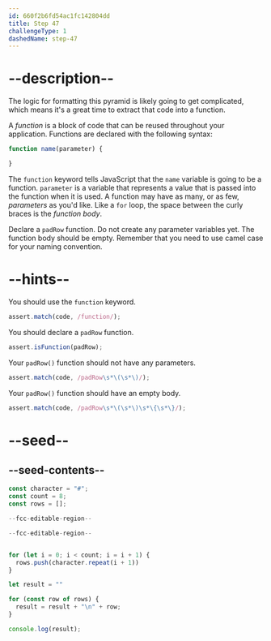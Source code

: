 ```yaml
---
id: 660f2b6fd54ac1fc142804dd
title: Step 47
challengeType: 1
dashedName: step-47
---
```


# --description--

The logic for formatting this pyramid is likely going to get complicated, which means it's a great time to extract that code into a function.

A <dfn>function</dfn> is a block of code that can be reused throughout your application. Functions are declared with the following syntax:

```js
function name(parameter) {

}
```

The `function` keyword tells JavaScript that the `name` variable is going to be a function. `parameter` is a variable that represents a value that is passed into the function when it is used. A function may have as many, or as few, <dfn>parameters</dfn> as you'd like. Like a `for` loop, the space between the curly braces is the <dfn>function body</dfn>.

Declare a `padRow` function. Do not create any parameter variables yet. The function body should be empty. Remember that you need to use camel case for your naming convention.

# --hints--

You should use the `function` keyword.

```js
assert.match(code, /function/);
```

You should declare a `padRow` function.

```js
assert.isFunction(padRow);
```

Your `padRow()` function should not have any parameters.

```js
assert.match(code, /padRow\s*\(\s*\)/);
```

Your `padRow()` function should have an empty body.

```js
assert.match(code, /padRow\s*\(\s*\)\s*\{\s*\}/);
```

# --seed--

## --seed-contents--

```js
const character = "#";
const count = 8;
const rows = [];

--fcc-editable-region--

--fcc-editable-region--


for (let i = 0; i < count; i = i + 1) {
  rows.push(character.repeat(i + 1))
}

let result = ""

for (const row of rows) {
  result = result + "\n" + row;
}

console.log(result);
```
